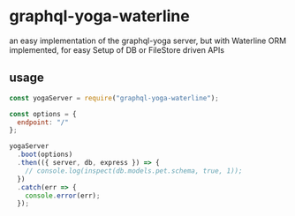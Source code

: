 # graphql-yoga-waterline

an easy implementation of the graphql-yoga server, but with Waterline ORM implemented, for easy Setup of DB or FileStore driven APIs

## usage

```js
const yogaServer = require("graphql-yoga-waterline");

const options = {
  endpoint: "/"
};

yogaServer
  .boot(options)
  .then(({ server, db, express }) => {
    // console.log(inspect(db.models.pet.schema, true, 1));
  })
  .catch(err => {
    console.error(err);
  });
```
